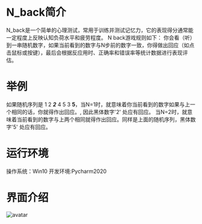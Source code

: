 # N_back简介
N_back是一个简单的心理测试，常用于训练并测试记忆力，它的表现得分通常能一定程度上反映认知负荷水平和疲劳程度。
N back游戏规则如下：
你会看（听）到一串随机数字，如果当前看到的数字与N步前的数字一致，你得做出回应（如点击鼠标或按键），最后会根据反应用时、正确率和错误率等统计数据进行表现评估。

# 举例
如果随机序列是 1 2 ***2*** 4 5 3 **5**，当N=1时，就意味着你当前看到的数字如果与上一个相同的话，你就得作出回应。, 因此黑体数字'2' 处应有回应。
当N=2时，就意味着当前看到的数字与上两个相同就得作出回应。同样是上面的随机序列，黑体数字'5' 处应有回应。

# 运行环境
操作系统：Win10
开发环境:Pycharm2020

# 界面介绍
![avatar](UI.png)
